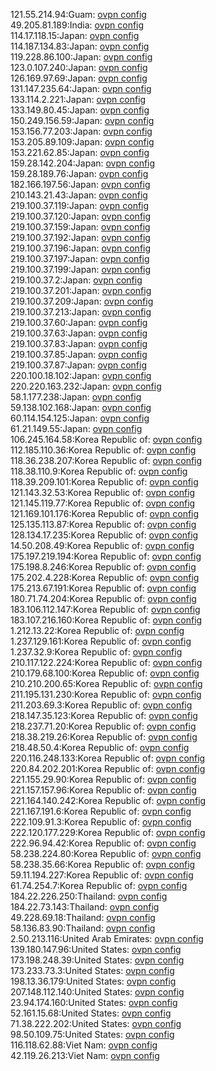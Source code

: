 121.55.214.94:Guam: [ovpn config](vpn/121_55_214_94.ovpn)  
49.205.81.189:India: [ovpn config](vpn/49_205_81_189.ovpn)  
114.17.118.15:Japan: [ovpn config](vpn/114_17_118_15.ovpn)  
114.187.134.83:Japan: [ovpn config](vpn/114_187_134_83.ovpn)  
119.228.86.100:Japan: [ovpn config](vpn/119_228_86_100.ovpn)  
123.0.107.240:Japan: [ovpn config](vpn/123_0_107_240.ovpn)  
126.169.97.69:Japan: [ovpn config](vpn/126_169_97_69.ovpn)  
131.147.235.64:Japan: [ovpn config](vpn/131_147_235_64.ovpn)  
133.114.2.221:Japan: [ovpn config](vpn/133_114_2_221.ovpn)  
133.149.80.45:Japan: [ovpn config](vpn/133_149_80_45.ovpn)  
150.249.156.59:Japan: [ovpn config](vpn/150_249_156_59.ovpn)  
153.156.77.203:Japan: [ovpn config](vpn/153_156_77_203.ovpn)  
153.205.89.109:Japan: [ovpn config](vpn/153_205_89_109.ovpn)  
153.221.62.85:Japan: [ovpn config](vpn/153_221_62_85.ovpn)  
159.28.142.204:Japan: [ovpn config](vpn/159_28_142_204.ovpn)  
159.28.189.76:Japan: [ovpn config](vpn/159_28_189_76.ovpn)  
182.166.197.56:Japan: [ovpn config](vpn/182_166_197_56.ovpn)  
210.143.21.43:Japan: [ovpn config](vpn/210_143_21_43.ovpn)  
219.100.37.119:Japan: [ovpn config](vpn/219_100_37_119.ovpn)  
219.100.37.120:Japan: [ovpn config](vpn/219_100_37_120.ovpn)  
219.100.37.159:Japan: [ovpn config](vpn/219_100_37_159.ovpn)  
219.100.37.192:Japan: [ovpn config](vpn/219_100_37_192.ovpn)  
219.100.37.196:Japan: [ovpn config](vpn/219_100_37_196.ovpn)  
219.100.37.197:Japan: [ovpn config](vpn/219_100_37_197.ovpn)  
219.100.37.199:Japan: [ovpn config](vpn/219_100_37_199.ovpn)  
219.100.37.2:Japan: [ovpn config](vpn/219_100_37_2.ovpn)  
219.100.37.201:Japan: [ovpn config](vpn/219_100_37_201.ovpn)  
219.100.37.209:Japan: [ovpn config](vpn/219_100_37_209.ovpn)  
219.100.37.213:Japan: [ovpn config](vpn/219_100_37_213.ovpn)  
219.100.37.60:Japan: [ovpn config](vpn/219_100_37_60.ovpn)  
219.100.37.63:Japan: [ovpn config](vpn/219_100_37_63.ovpn)  
219.100.37.83:Japan: [ovpn config](vpn/219_100_37_83.ovpn)  
219.100.37.85:Japan: [ovpn config](vpn/219_100_37_85.ovpn)  
219.100.37.87:Japan: [ovpn config](vpn/219_100_37_87.ovpn)  
220.100.18.102:Japan: [ovpn config](vpn/220_100_18_102.ovpn)  
220.220.163.232:Japan: [ovpn config](vpn/220_220_163_232.ovpn)  
58.1.177.238:Japan: [ovpn config](vpn/58_1_177_238.ovpn)  
59.138.102.168:Japan: [ovpn config](vpn/59_138_102_168.ovpn)  
60.114.154.125:Japan: [ovpn config](vpn/60_114_154_125.ovpn)  
61.21.149.55:Japan: [ovpn config](vpn/61_21_149_55.ovpn)  
106.245.164.58:Korea Republic of: [ovpn config](vpn/106_245_164_58.ovpn)  
112.185.110.36:Korea Republic of: [ovpn config](vpn/112_185_110_36.ovpn)  
118.36.238.207:Korea Republic of: [ovpn config](vpn/118_36_238_207.ovpn)  
118.38.110.9:Korea Republic of: [ovpn config](vpn/118_38_110_9.ovpn)  
118.39.209.101:Korea Republic of: [ovpn config](vpn/118_39_209_101.ovpn)  
121.143.32.53:Korea Republic of: [ovpn config](vpn/121_143_32_53.ovpn)  
121.145.119.77:Korea Republic of: [ovpn config](vpn/121_145_119_77.ovpn)  
121.169.101.176:Korea Republic of: [ovpn config](vpn/121_169_101_176.ovpn)  
125.135.113.87:Korea Republic of: [ovpn config](vpn/125_135_113_87.ovpn)  
128.134.17.235:Korea Republic of: [ovpn config](vpn/128_134_17_235.ovpn)  
14.50.208.49:Korea Republic of: [ovpn config](vpn/14_50_208_49.ovpn)  
175.197.219.194:Korea Republic of: [ovpn config](vpn/175_197_219_194.ovpn)  
175.198.8.246:Korea Republic of: [ovpn config](vpn/175_198_8_246.ovpn)  
175.202.4.228:Korea Republic of: [ovpn config](vpn/175_202_4_228.ovpn)  
175.213.67.191:Korea Republic of: [ovpn config](vpn/175_213_67_191.ovpn)  
180.71.74.204:Korea Republic of: [ovpn config](vpn/180_71_74_204.ovpn)  
183.106.112.147:Korea Republic of: [ovpn config](vpn/183_106_112_147.ovpn)  
183.107.216.160:Korea Republic of: [ovpn config](vpn/183_107_216_160.ovpn)  
1.212.13.22:Korea Republic of: [ovpn config](vpn/1_212_13_22.ovpn)  
1.237.129.161:Korea Republic of: [ovpn config](vpn/1_237_129_161.ovpn)  
1.237.32.9:Korea Republic of: [ovpn config](vpn/1_237_32_9.ovpn)  
210.117.122.224:Korea Republic of: [ovpn config](vpn/210_117_122_224.ovpn)  
210.179.68.100:Korea Republic of: [ovpn config](vpn/210_179_68_100.ovpn)  
210.210.200.65:Korea Republic of: [ovpn config](vpn/210_210_200_65.ovpn)  
211.195.131.230:Korea Republic of: [ovpn config](vpn/211_195_131_230.ovpn)  
211.203.69.3:Korea Republic of: [ovpn config](vpn/211_203_69_3.ovpn)  
218.147.35.123:Korea Republic of: [ovpn config](vpn/218_147_35_123.ovpn)  
218.237.71.20:Korea Republic of: [ovpn config](vpn/218_237_71_20.ovpn)  
218.38.219.26:Korea Republic of: [ovpn config](vpn/218_38_219_26.ovpn)  
218.48.50.4:Korea Republic of: [ovpn config](vpn/218_48_50_4.ovpn)  
220.116.248.133:Korea Republic of: [ovpn config](vpn/220_116_248_133.ovpn)  
220.84.202.201:Korea Republic of: [ovpn config](vpn/220_84_202_201.ovpn)  
221.155.29.90:Korea Republic of: [ovpn config](vpn/221_155_29_90.ovpn)  
221.157.157.96:Korea Republic of: [ovpn config](vpn/221_157_157_96.ovpn)  
221.164.140.242:Korea Republic of: [ovpn config](vpn/221_164_140_242.ovpn)  
221.167.191.6:Korea Republic of: [ovpn config](vpn/221_167_191_6.ovpn)  
222.109.91.3:Korea Republic of: [ovpn config](vpn/222_109_91_3.ovpn)  
222.120.177.229:Korea Republic of: [ovpn config](vpn/222_120_177_229.ovpn)  
222.96.94.42:Korea Republic of: [ovpn config](vpn/222_96_94_42.ovpn)  
58.238.224.80:Korea Republic of: [ovpn config](vpn/58_238_224_80.ovpn)  
58.238.35.66:Korea Republic of: [ovpn config](vpn/58_238_35_66.ovpn)  
59.11.194.227:Korea Republic of: [ovpn config](vpn/59_11_194_227.ovpn)  
61.74.254.7:Korea Republic of: [ovpn config](vpn/61_74_254_7.ovpn)  
184.22.226.250:Thailand: [ovpn config](vpn/184_22_226_250.ovpn)  
184.22.73.143:Thailand: [ovpn config](vpn/184_22_73_143.ovpn)  
49.228.69.18:Thailand: [ovpn config](vpn/49_228_69_18.ovpn)  
58.136.83.90:Thailand: [ovpn config](vpn/58_136_83_90.ovpn)  
2.50.213.116:United Arab Emirates: [ovpn config](vpn/2_50_213_116.ovpn)  
139.180.147.96:United States: [ovpn config](vpn/139_180_147_96.ovpn)  
173.198.248.39:United States: [ovpn config](vpn/173_198_248_39.ovpn)  
173.233.73.3:United States: [ovpn config](vpn/173_233_73_3.ovpn)  
198.13.36.179:United States: [ovpn config](vpn/198_13_36_179.ovpn)  
207.148.112.140:United States: [ovpn config](vpn/207_148_112_140.ovpn)  
23.94.174.160:United States: [ovpn config](vpn/23_94_174_160.ovpn)  
52.161.15.68:United States: [ovpn config](vpn/52_161_15_68.ovpn)  
71.38.222.202:United States: [ovpn config](vpn/71_38_222_202.ovpn)  
98.50.109.75:United States: [ovpn config](vpn/98_50_109_75.ovpn)  
116.118.62.88:Viet Nam: [ovpn config](vpn/116_118_62_88.ovpn)  
42.119.26.213:Viet Nam: [ovpn config](vpn/42_119_26_213.ovpn)  
